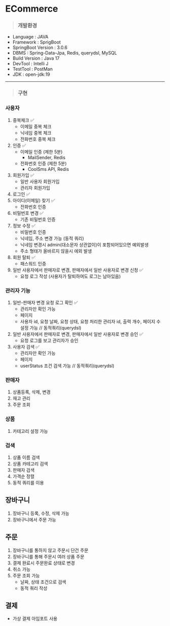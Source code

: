 # ECommerce
>### 개발환경
- Language : JAVA
- Framework : SprigBoot
- SpringBoot Version : 3.0.6
- DBMS : Spring-Data-Jpa, Redis, querydsl, MySQL
- Build Version : Java 17
- DevTool : Intelli J
- TestTool : PostMan
- JDK : open-jdk:19
---
>### 구현
### 사용자
1. 중복체크 ✅
   - 이메일 중복 체크
   - 닉네임 중복 체크
   - 전화번호 중복 체크
2. 인증 ✅
   - 이메일 인증 (제한 5분)
     - MailSender, Redis
   - 전화번호 인증 (제한 5분)
     - CoolSms API, Redis
3. 회원가입 ✅
    - 일반 사용자 회원가입
    - 관리자 회원가입
4. 로그인 ✅
5. 아이디(이메일) 찾기 ✅
   - 전화번호 인증 
6. 비밀번호 변경 ✅
   - 기존 비밀번호 인증
7. 정보 수정 ✅
   - 비밀번호 인증
   - 닉네임, 주소 변경 가능 (동적 쿼리)
   - 닉네임 변경시 admin(대소문자 상관없이)이 포함되어있으면 예외발생
   - 주소 형태가 올바르지 않을시 에외 발생 
8. 회원 탈퇴 ✅
   - 패스워드 인증
9. 일반 사용자에서 판매자로 변경, 판매자에서 일반 사용자로 변경 신청 ✅
   - 요청 로그 작성 (사용자가 탈퇴하여도 로그는 남아있음)

### 관리자 기능
1. 일반-판매자 변경 요청 로그 확인 ✅
   - 관리자만 확인 가능
   - 페이지
   - 사용자 id, 요청 날짜, 요청 상태, 요청 처리한 관리자 id, 출력 개수, 페이지 수 설정 가능 // 동적쿼리(querydsl)
2. 일반 사용자에서 판매자로 변경, 판매자에서 일반 사용자로 변경 승인 ✅
   - 요청 로그를 보고 관리자가 승인
3. 사용자 검색 ✅
   - 관리자만 확인 가능
   - 페이지
   - userStatus 조건 검색 가능 // 동적쿼리(querydsl)

### 판매자
1. 상품등록, 삭제, 변경
2. 재고 관리
3. 주문 조회

### 상품
1. 카테고리 설정 가능

### 검색
1. 상품 이름 검색
2. 상품 카테고리 검색
3. 판매자 검색
4. 가격순 정렬
5. 동적 쿼리를 이용

## 장바구니
1. 장바구니 등록, 수정, 삭제 가능
2. 장바구니에서 주문 가능

## 주문
1. 장바구니를 통하지 않고 주문시 단건 주문
2. 장바구니를 통해 주문시 여러 상품 주문
3. 결제 완료시 주문완료 상태로 변경
4. 취소 가능
5. 주문 조회 가능
    - 날짜, 상태 조건으로 검색
    - 동적 쿼리 작성

## 결제
- 가상 결제 아임포트 사용